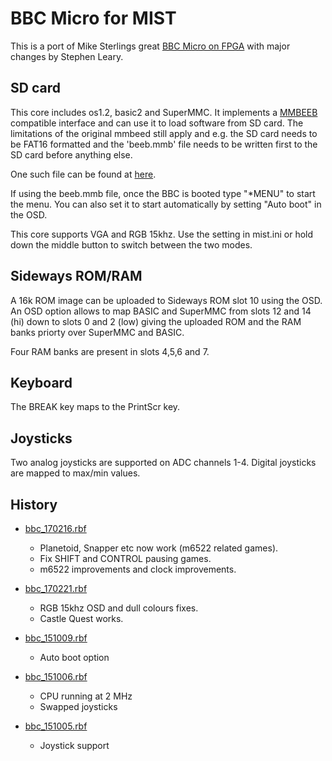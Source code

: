 BBC Micro for MIST
==================

This is a port of Mike Sterlings great [BBC Micro on FPGA](http://www.mike-stirling.com/retro-fpga/bbc-micro-on-an-fpga/) with major changes by Stephen Leary. 

SD card
-------

This core includes os1.2, basic2 and SuperMMC. It implements a
[MMBEEB](http://swhs.home.xs4all.nl/bbc/mmbeeb/) compatible interface
and can use it to load software from SD card. The limitations of the original
mmbeed still apply and e.g. the SD card needs to be FAT16 formatted and the
'beeb.mmb' file needs to be written first to the SD card before anything else.

One such file can be found at [here](http://www.retrocomputers.eu/bbc/).

If using the beeb.mmb file, once the BBC is booted type "*MENU" to start
the menu. You can also set it to start automatically by setting "Auto boot"
in the OSD.

This core supports VGA and RGB 15khz. Use the setting in mist.ini
or hold down the middle button to switch between the two modes.

Sideways ROM/RAM
----------------

A 16k ROM image can be uploaded to Sideways ROM slot 10 using the OSD. 
An OSD option allows to map BASIC and SuperMMC from slots 12 and 14 (hi)
down to slots 0 and 2 (low) giving the uploaded ROM and the RAM banks 
priorty over SuperMMC and BASIC.

Four RAM banks are present in slots 4,5,6 and 7.

Keyboard
--------

The BREAK key maps to the PrintScr key.

Joysticks
---------

Two analog joysticks are supported on ADC channels 1-4. Digital joysticks
are mapped to max/min values.

History
-------

* [bbc_170216.rbf](https://github.com/mist-devel/mist-binaries/raw/master/cores/bbc/bbc_170226.rbf)
  - Planetoid, Snapper etc now work (m6522 related games).
  - Fix SHIFT and CONTROL pausing games.
  - m6522 improvements and clock improvements.

* [bbc_170221.rbf](https://github.com/mist-devel/mist-binaries/raw/master/cores/bbc/bbc_170221.rbf)
  - RGB 15khz OSD and dull colours fixes. 
  - Castle Quest works.

* [bbc_151009.rbf](https://github.com/mist-devel/mist-binaries/raw/master/cores/bbc/bbc_151009.rbf)
  - Auto boot option

* [bbc_151006.rbf](https://github.com/mist-devel/mist-binaries/raw/master/cores/bbc/old/bbc_151006.rbf)
  - CPU running at 2 MHz
  - Swapped joysticks

* [bbc_151005.rbf](https://github.com/mist-devel/mist-binaries/raw/master/cores/bbc/old/bbc_151005.rbf)
  - Joystick support
